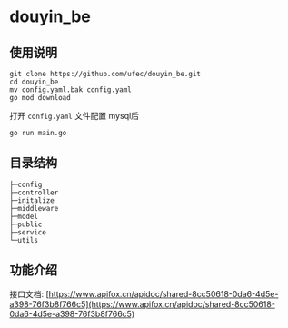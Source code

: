 # douyin_be

## 使用说明
```shell
git clone https://github.com/ufec/douyin_be.git
cd douyin_be
mv config.yaml.bak config.yaml
go mod download
```
打开 `config.yaml` 文件配置 mysql后

```shell
go run main.go
```

## 目录结构
```
├─config
├─controller
├─initalize
├─middleware
├─model
├─public
├─service
└─utils
```

## 功能介绍

接口文档: [https://www.apifox.cn/apidoc/shared-8cc50618-0da6-4d5e-a398-76f3b8f766c5](https://www.apifox.cn/apidoc/shared-8cc50618-0da6-4d5e-a398-76f3b8f766c5)